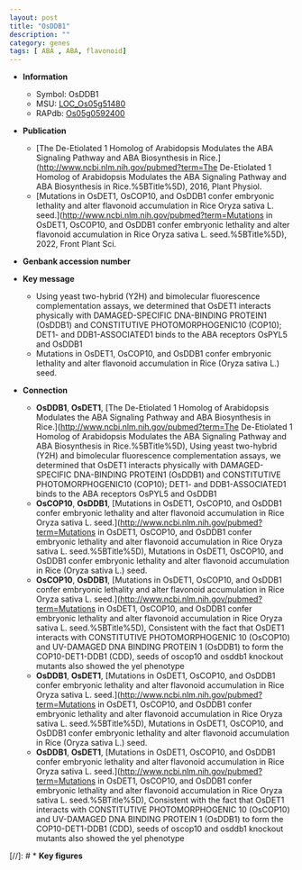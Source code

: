```yaml
---
layout: post
title: "OsDDB1"
description: ""
category: genes
tags: [ ABA , ABA, flavonoid]
---
```


* **Information**  
    + Symbol: OsDDB1  
    + MSU: [LOC_Os05g51480](http://rice.uga.edu/cgi-bin/ORF_infopage.cgi?orf=LOC_Os05g51480)  
    + RAPdb: [Os05g0592400](http://rapdb.dna.affrc.go.jp/viewer/gbrowse_details/irgsp1?name=Os05g0592400)  

* **Publication**  
    + [The De-Etiolated 1 Homolog of Arabidopsis Modulates the ABA Signaling Pathway and ABA Biosynthesis in Rice.](http://www.ncbi.nlm.nih.gov/pubmed?term=The De-Etiolated 1 Homolog of Arabidopsis Modulates the ABA Signaling Pathway and ABA Biosynthesis in Rice.%5BTitle%5D), 2016, Plant Physiol.
    + [Mutations in OsDET1, OsCOP10, and OsDDB1 confer embryonic lethality and alter flavonoid accumulation in Rice Oryza sativa L. seed.](http://www.ncbi.nlm.nih.gov/pubmed?term=Mutations in OsDET1, OsCOP10, and OsDDB1 confer embryonic lethality and alter flavonoid accumulation in Rice Oryza sativa L. seed.%5BTitle%5D), 2022, Front Plant Sci.

* **Genbank accession number**  

* **Key message**  
    + Using yeast two-hybrid (Y2H) and bimolecular fluorescence complementation assays, we determined that OsDET1 interacts physically with DAMAGED-SPECIFIC DNA-BINDING PROTEIN1 (OsDDB1) and CONSTITUTIVE PHOTOMORPHOGENIC10 (COP10); DET1- and DDB1-ASSOCIATED1 binds to the ABA receptors OsPYL5 and OsDDB1
    + Mutations in OsDET1, OsCOP10, and OsDDB1 confer embryonic lethality and alter flavonoid accumulation in Rice (Oryza sativa L.) seed.

* **Connection**  
    + __OsDDB1__, __OsDET1__, [The De-Etiolated 1 Homolog of Arabidopsis Modulates the ABA Signaling Pathway and ABA Biosynthesis in Rice.](http://www.ncbi.nlm.nih.gov/pubmed?term=The De-Etiolated 1 Homolog of Arabidopsis Modulates the ABA Signaling Pathway and ABA Biosynthesis in Rice.%5BTitle%5D), Using yeast two-hybrid (Y2H) and bimolecular fluorescence complementation assays, we determined that OsDET1 interacts physically with DAMAGED-SPECIFIC DNA-BINDING PROTEIN1 (OsDDB1) and CONSTITUTIVE PHOTOMORPHOGENIC10 (COP10); DET1- and DDB1-ASSOCIATED1 binds to the ABA receptors OsPYL5 and OsDDB1
    + __OsCOP10__, __OsDDB1__, [Mutations in OsDET1, OsCOP10, and OsDDB1 confer embryonic lethality and alter flavonoid accumulation in Rice Oryza sativa L. seed.](http://www.ncbi.nlm.nih.gov/pubmed?term=Mutations in OsDET1, OsCOP10, and OsDDB1 confer embryonic lethality and alter flavonoid accumulation in Rice Oryza sativa L. seed.%5BTitle%5D), Mutations in OsDET1, OsCOP10, and OsDDB1 confer embryonic lethality and alter flavonoid accumulation in Rice (Oryza sativa L.) seed.
    + __OsCOP10__, __OsDDB1__, [Mutations in OsDET1, OsCOP10, and OsDDB1 confer embryonic lethality and alter flavonoid accumulation in Rice Oryza sativa L. seed.](http://www.ncbi.nlm.nih.gov/pubmed?term=Mutations in OsDET1, OsCOP10, and OsDDB1 confer embryonic lethality and alter flavonoid accumulation in Rice Oryza sativa L. seed.%5BTitle%5D),  Consistent with the fact that OsDET1 interacts with CONSTITUTIVE PHOTOMORPHOGENIC 10 (OsCOP10) and UV-DAMAGED DNA BINDING PROTEIN 1 (OsDDB1) to form the COP10-DET1-DDB1 (CDD), seeds of oscop10 and osddb1 knockout mutants also showed the yel phenotype
    + __OsDDB1__, __OsDET1__, [Mutations in OsDET1, OsCOP10, and OsDDB1 confer embryonic lethality and alter flavonoid accumulation in Rice Oryza sativa L. seed.](http://www.ncbi.nlm.nih.gov/pubmed?term=Mutations in OsDET1, OsCOP10, and OsDDB1 confer embryonic lethality and alter flavonoid accumulation in Rice Oryza sativa L. seed.%5BTitle%5D), Mutations in OsDET1, OsCOP10, and OsDDB1 confer embryonic lethality and alter flavonoid accumulation in Rice (Oryza sativa L.) seed.
    + __OsDDB1__, __OsDET1__, [Mutations in OsDET1, OsCOP10, and OsDDB1 confer embryonic lethality and alter flavonoid accumulation in Rice Oryza sativa L. seed.](http://www.ncbi.nlm.nih.gov/pubmed?term=Mutations in OsDET1, OsCOP10, and OsDDB1 confer embryonic lethality and alter flavonoid accumulation in Rice Oryza sativa L. seed.%5BTitle%5D),  Consistent with the fact that OsDET1 interacts with CONSTITUTIVE PHOTOMORPHOGENIC 10 (OsCOP10) and UV-DAMAGED DNA BINDING PROTEIN 1 (OsDDB1) to form the COP10-DET1-DDB1 (CDD), seeds of oscop10 and osddb1 knockout mutants also showed the yel phenotype

[//]: # * **Key figures**  


